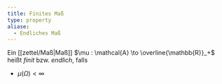```yaml
---
title: Finites Maß
type: property
aliase:
  - Endliches Maß
---
```


Ein [[zettel/Maß|Maß]] $\mu : \mathcal{A} \to \overline{\mathbb{R}}_+$ heißt *finit* bzw. *endlich*, falls
- $\mu(\Omega) < \infty$